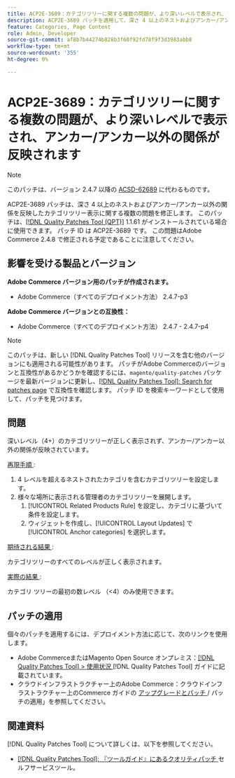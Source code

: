 ```yaml
---
title: ACP2E-3689：カテゴリツリーに関する複数の問題が、より深いレベルで表示され、アンカー/アンカー以外の関係が反映されます
description: ACP2E-3689 パッチを適用して、深さ 4 以上のネストおよびアンカー/アンカー以外の関係の反映にカテゴリツリーが表示されるAdobe Commerceの問題を修正してください。
feature: Categories, Page Content
role: Admin, Developer
source-git-commit: af8b7b44274b828b3f60f92fd78f9f3d3983abb8
workflow-type: tm+mt
source-wordcount: '355'
ht-degree: 0%

---
```



# ACP2E-3689：カテゴリツリーに関する複数の問題が、より深いレベルで表示され、アンカー/アンカー以外の関係が反映されます

>[!NOTE]
>
>このパッチは、バージョン 2.4.7 以降の [ACSD-62689](/help/tools/quality-patches-tool/patches-available-in-qpt/v1-1-57/acsd-62689-customer-add-categories-issue-related-product-rules-and-widgets.md) に代わるものです。

ACP2E-3689 パッチは、深さ 4 以上のネストおよびアンカー/アンカー以外の関係を反映したカテゴリツリー表示に関する複数の問題を修正します。 このパッチは、[[!DNL Quality Patches Tool (QPT)]](/help/tools/quality-patches-tool/quality-patches-tool-to-self-serve-quality-patches.md) 1.1.61 がインストールされている場合に使用できます。 パッチ ID は ACP2E-3689 です。 この問題はAdobe Commerce 2.4.8 で修正される予定であることに注意してください。

## 影響を受ける製品とバージョン

**Adobe Commerce バージョン用のパッチが作成されます。**

* Adobe Commerce（すべてのデプロイメント方法） 2.4.7-p3

**Adobe Commerce バージョンとの互換性：**

* Adobe Commerce（すべてのデプロイメント方法） 2.4.7 - 2.4.7-p4

>[!NOTE]
>
>このパッチは、新しい [!DNL Quality Patches Tool] リリースを含む他のバージョンにも適用される可能性があります。 パッチがAdobe Commerceのバージョンと互換性があるかどうかを確認するには、`magento/quality-patches` パッケージを最新バージョンに更新し、[[!DNL Quality Patches Tool]: Search for patches page](https://experienceleague.adobe.com/tools/commerce-quality-patches/index.html) で互換性を確認します。 パッチ ID を検索キーワードとして使用して、パッチを見つけます。

## 問題

深いレベル（4+）のカテゴリツリーが正しく表示されず、アンカー/アンカー以外の関係が反映されています。

<u> 再現手順 </u>:

1. 4 レベルを超えるネストされたカテゴリを含むカテゴリツリーを設定します。
1. 様々な場所に表示される管理者のカテゴリツリーを展開します。
   1. [!UICONTROL Related Products Rule] を設定し、カテゴリに基づいて条件を設定します。
   1. ウィジェットを作成し、[!UICONTROL Layout Updates] で [!UICONTROL Anchor categories] を選択します。

<u> 期待される結果 </u>:

カテゴリツリーのすべてのレベルが正しく表示されます。

<u> 実際の結果 </u>:

カテゴリ ツリーの最初の数レベル （&lt;4）のみ使用できます。

## パッチの適用

個々のパッチを適用するには、デプロイメント方法に応じて、次のリンクを使用します。

* Adobe CommerceまたはMagento Open Source オンプレミス：[[!DNL Quality Patches Tool] > 使用状況 ](/help/tools/quality-patches-tool/usage.md)[!DNL Quality Patches Tool] ガイドに記載されています。
* クラウドインフラストラクチャー上のAdobe Commerce：クラウドインフラストラクチャー上のCommerce ガイドの [ アップグレードとパッチ ](https://experienceleague.adobe.com/docs/commerce-cloud-service/user-guide/develop/upgrade/apply-patches.html)/ パッチの適用」を参照してください。

## 関連資料

[!DNL Quality Patches Tool] について詳しくは、以下を参照してください。

* [[!DNL Quality Patches Tool]: 『ツールガイド』にあるクオリティパッチ ](/help/tools/quality-patches-tool/quality-patches-tool-to-self-serve-quality-patches.md) セルフサービスツール。

